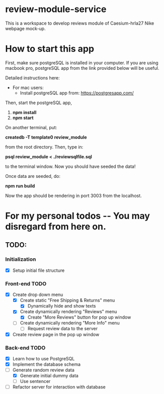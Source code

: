 # review-module-service

This is a workspace to develop reviews module of Caesium-hrla27 Nike webpage mock-up.

# How to start this app

First, make sure postgreSQL is installed in your computer. If you are using macbook pro, postgreSQL app from the link provided below will be useful.

Detailed instructions here: 
- For mac users:
  - Install postgreSQL app from: <https://postgresapp.com/>

Then, start the postgreSQL app, 

1. **npm install**
2. **npm start**

On another terminal, put:

**createdb -T template0 review_module** 

from the root directory. Then, type in:

**psql review_module < ./reviewsqlfile.sql** 

to the terminal window. Now you should have seeded the data!

Once data are seeded, do:

**npm run build**

Now the app should be rendering in port 3003 from the localhost.

# For my personal todos -- You may disregard from here on.

## TODO:

### Initialization

- [x] Setup initial file structure

### Front-end TODO

- [x] Create drop down menu
  - [x] Create static "Free Shipping & Returns" menu
    - [x] Dynamically hide and show texts
  - [x] Create dynamically rendering "Reviews" menu
    - [x] Create "More Reviews" button for pop up window
  - [ ] Create dynamically rendering "More Info" menu
    - [ ] Request review data to the server
- [x] Create review page in the pop up window

### Back-end TODO

- [x] Learn how to use PostgreSQL
- [x] Implement the database schema
- [ ] Generate random review data
  - [x] Generate initial dummy data
  - [ ] Use sentencer
- [ ] Refactor server for interaction with database